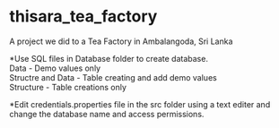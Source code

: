 # thisara_tea_factory<br/>
A project we did to a Tea Factory in Ambalangoda, Sri Lanka<br/>

*Use SQL files in Database folder to create database.<br/>
	Data - Demo values only<br/>
	Structre and Data - Table creating and add demo values<br/>
	Structure - Table creations only<br/>

*Edit credentials.properties file in the src folder using a text editer and change the database name and access permissions.<br/>
